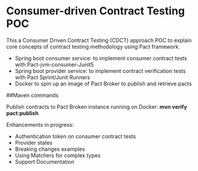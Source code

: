# Consumer-driven Contract Testing POC
This a Consumer Driven Contract Testing (CDCT) approach POC to explain core concepts of contract testing methodology using Pact
framework. 

- Spring boot consumer service: to implement consumer contract tests with Pact-jvm-consumer-Junit5
- Spring boot provider service: to implement contract verification tests with Pact Sprint/Junit Runners
- Docker to spin up an image of Pact Broker to publish and retrieve pacts 

##Maven commands

Publish contracts to Pact Broken instance running on Docker: **mvn verify pact:publish**



Enhancements in progress: 

- Authentication token on consumer contract tests 
- Provider states 
- Breaking changes examples
- Using Matchers for complex types 
- Support Documentation
